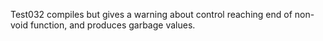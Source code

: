 Test032 compiles but gives a warning about control reaching end of non-void function, and produces garbage values.